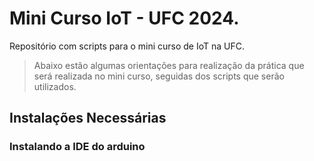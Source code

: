 # Mini Curso IoT - UFC 2024.
Repositório com scripts para o mini curso de IoT na UFC.

> Abaixo estão algumas orientações para realização da prática que será realizada no mini curso, seguidas dos scripts que serão utilizados.

## Instalações Necessárias
### Instalando a IDE do arduino